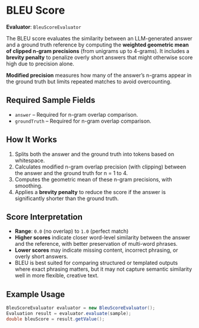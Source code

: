 # BLEU Score

**Evaluator**: `BleuScoreEvaluator`

The BLEU score evaluates the similarity between an LLM-generated answer and a ground truth reference by computing the
**weighted geometric mean of clipped n-gram precisions** (from unigrams up to 4-grams). It includes a **brevity penalty**
to penalize overly short answers that might otherwise score high due to precision alone.

**Modified precision** measures how many of the answer’s n-grams appear in the ground truth but limits repeated matches
to avoid overcounting.

## Required Sample Fields

- `answer` – Required for n-gram overlap comparison.
- `groundTruth` – Required for n-gram overlap comparison.

## How It Works

1. Splits both the answer and the ground truth into tokens based on whitespace.
2. Calculates modified n-gram overlap precision (with clipping) between the answer and the ground truth for n = 1 to 4.
3. Computes the geometric mean of these n-gram precisions, with smoothing.
4. Applies a **brevity penalty** to reduce the score if the answer is significantly shorter than the ground truth.

## Score Interpretation

- **Range**: `0.0` (no overlap) to `1.0` (perfect match)
- **Higher scores** indicate closer word-level similarity between the answer and the reference, with better preservation
  of multi-word phrases.
- **Lower scores** may indicate missing content, incorrect phrasing, or overly short answers.
- BLEU is best suited for comparing structured or templated outputs where exact phrasing matters, but it may not capture
  semantic similarity well in more flexible, creative text.

## Example Usage

```java
BleuScoreEvaluator evaluator = new BleuScoreEvaluator();
Evaluation result = evaluator.evaluate(sample);
double bleuScore = result.getValue();
```
